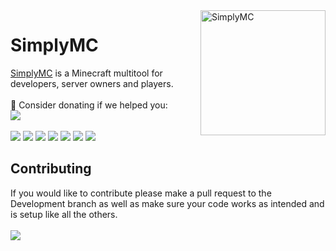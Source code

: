 <img width="200" src="https://www.pngkit.com/png/full/156-1563098_command-block-old-texture-minecraft-command-block-png.png" alt="SimplyMC" align="right">
<h1>SimplyMC</h1>
<a href="https://SimplyMC.akiradev.xyz/">SimplyMC</a> is a Minecraft multitool for developers, server owners and players.
<br><br>
💖 Consider donating if we helped you:<br>
<a href="https://ko-fi.com/N4N550HUP"> <img src="https://ko-fi.com/img/githubbutton_sm.svg"></a>
<br><br>
<a href="https://discord.akiradev.xyz/"> <img src="https://img.shields.io/discord/740705740221841450"></a>
<a href="#"> <img src="https://img.shields.io/github/last-commit/oli-idk/SimplyMC"></a>
<a href="#"> <img src="https://img.shields.io/github/contributors/oli-idk/SimplyMC"></a>
<a href="#"> <img src="https://img.shields.io/github/languages/code-size/oli-idk/SimplyMC"></a>
<a href="#"> <img src="https://img.shields.io/github/watchers/oli-idk/SimplyMC"></a>
<a href="#"> <img src="https://img.shields.io/github/stars/oli-idk/SimplyMC"></a>
<a href="#"> <img src="https://img.shields.io/github/forks/oli-idk/SimplyMC"></a>

<h2>Contributing</h2>
If you would like to contribute please make a pull request to the Development branch as well as make sure your code works as intended and is setup like all the others.
<br><br>
<img src="https://estruyf-github.azurewebsites.net/api/VisitorHit?user=oli-idk&repo=SimplyMC&countColor=%237B1E7A"/>
